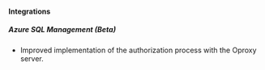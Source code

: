 
#### Integrations
##### Azure SQL Management (Beta)
- Improved implementation of the authorization process with the Oproxy server.
